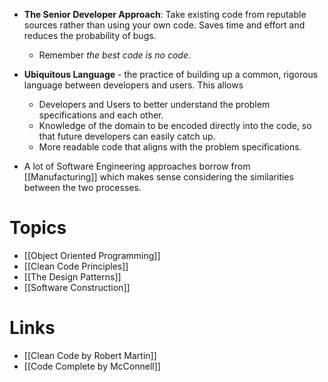 * **The Senior Developer Approach**: Take existing code from reputable sources rather than using your own code. Saves time and effort and reduces the probability of bugs.
	* Remember *the best code is no code*. 

* **Ubiquitous Language** - the practice of building up a common, rigorous language between developers and users. This allows
	* Developers and Users to better understand the problem specifications and each other.
	* Knowledge of the domain to be encoded directly into the code, so that future developers can easily catch up.
	* More readable code that aligns with the problem specifications.

* A lot of Software Engineering approaches borrow from [[Manufacturing]] which makes sense considering the similarities between the two processes.
# Topics
* [[Object Oriented Programming]]
* [[Clean Code Principles]]
* [[The Design Patterns]] 
* [[Software Construction]]
# Links
* [[Clean Code by Robert Martin]]
* [[Code Complete by McConnell]]